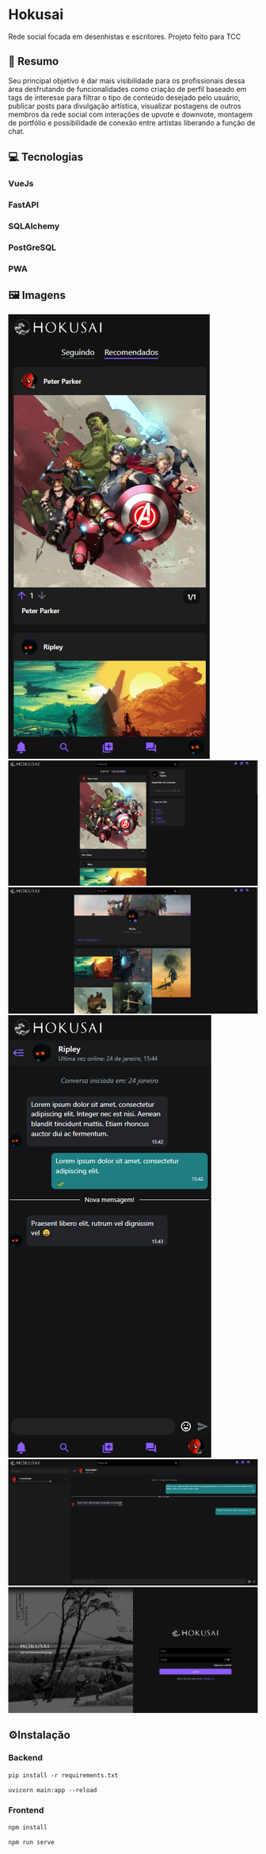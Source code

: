 # Hokusai
Rede social focada em desenhistas e escritores. Projeto feito para TCC

## 📝 Resumo
Seu principal objetivo é dar mais visibilidade para os profissionais dessa área 
desfrutando de funcionalidades como criação de perfil baseado em tags de interesse 
para filtrar o tipo de conteúdo desejado pelo usuário, publicar posts para 
divulgação artística, visualizar postagens de outros membros da rede social com interações de 
upvote e downvote, montagem de portfólio e possibilidade de conexão entre artistas liberando 
a função de chat.

## 💻 Tecnologias
### VueJs
### FastAPI
### SQLAlchemy
### PostGreSQL
### PWA
## 🖼️ Imagens
![alt text](https://github.com/Mafra-Chris/Hokusai/blob/main/hokusai%20screenshots/Screenshot_1.png)
![alt text](https://github.com/Mafra-Chris/Hokusai/blob/main/hokusai%20screenshots/Screenshot_2.png)
![alt text](https://github.com/Mafra-Chris/Hokusai/blob/main/hokusai%20screenshots/Screenshot_3.png)
![alt text](https://github.com/Mafra-Chris/Hokusai/blob/main/hokusai%20screenshots/Screenshot_6.png)
![alt text](https://github.com/Mafra-Chris/Hokusai/blob/main/hokusai%20screenshots/Screenshot_4.png)
![alt text](https://github.com/Mafra-Chris/Hokusai/blob/main/hokusai%20screenshots/Screenshot_5.png)

## ⚙️Instalação
### Backend
```
pip install -r requirements.txt
```
```
uvicorn main:app --reload
```

### Frontend
```
npm install
```
```
npm run serve
```

